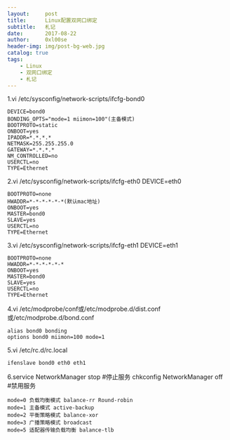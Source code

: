 ```yaml
---
layout:     post
title:      Linux配置双网口绑定
subtitle:   札记
date:       2017-08-22
author:     0xl00se
header-img: img/post-bg-web.jpg
catalog: true
tags:
    - Linux
    - 双网口绑定
    - 札记
---
```

1.vi /etc/sysconfig/network-scripts/ifcfg-bond0 
```
DEVICE=bond0
BONDING_OPTS="mode=1 miimon=100"(主备模式)
BOOTPROTO=static
ONBOOT=yes
IPADDR=*.*.*.*
NETMASK=255.255.255.0
GATEWAY=*.*.*.*
NM_CONTROLLED=no
USERCTL=no
TYPE=Ethernet
```
2.vi /etc/sysconfig/network-scripts/ifcfg-eth0
DEVICE=eth0
```
BOOTPROTO=none
HWADDR=*-*-*-*-*-*(默认mac地址)
ONBOOT=yes
MASTER=bond0
SLAVE=yes
USERCTL=no
TYPE=Ethernet
```
3.vi /etc/sysconfig/network-scripts/ifcfg-eth1
DEVICE=eth1
```
BOOTPROTO=none
HWADDR=*-*-*-*-*-*
ONBOOT=yes
MASTER=bond0
SLAVE=yes
USERCTL=no
TYPE=Ethernet
```
4.vi /etc/modprobe/conf或/etc/modprobe.d/dist.conf或/etc/modprobe.d/bond.conf
```
alias bond0 bonding
options bond0 miimon=100 mode=1
```
5.vi /etc/rc.d/rc.local
```
ifenslave bond0 eth0 eth1
```
6.service NetworkManager stop #停止服务
chkconfig NetworkManager off #禁用服务
```
mode=0 负载均衡模式 balance-rr Round-robin
mode=1 主备模式 active-backup
mode=2 平衡策略模式 balance-xor
mode=3 广播策略模式 broadcast
mode=5 适配器传输负载均衡 balance-tlb
```
